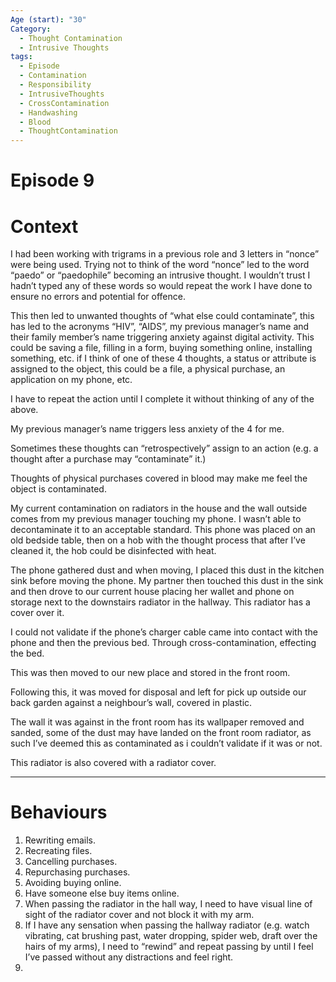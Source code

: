 ```yaml
---
Age (start): "30"
Category:
  - Thought Contamination
  - Intrusive Thoughts
tags:
  - Episode
  - Contamination
  - Responsibility
  - IntrusiveThoughts
  - CrossContamination
  - Handwashing
  - Blood
  - ThoughtContamination
---
```

# Episode 9
# Context
I had been working with trigrams in a previous role and 3 letters in “nonce” were being used. Trying not to think of the word “nonce” led to the word “paedo” or “paedophile” becoming an intrusive thought. I wouldn’t trust I hadn’t typed any of these words so would repeat the work I have done to ensure no errors and potential for offence.

This then led to unwanted thoughts of “what else could contaminate”, this has led to the acronyms “HIV”, “AIDS”, my previous manager’s name and their family member’s name triggering anxiety against digital activity. This could be saving a file, filling in a form, buying something online, installing something, etc. if I think of one of these 4 thoughts, a status or attribute is assigned to the object, this could be a file, a physical purchase, an application on my phone, etc.

I have to repeat the action until I complete it without thinking of any of the above.

My previous manager’s name triggers less anxiety of the 4 for me.

Sometimes these thoughts can “retrospectively” assign to an action (e.g. a thought after a purchase may “contaminate” it.)

Thoughts of physical purchases covered in blood may make me feel the object is contaminated.

My current contamination on radiators in  the house and the wall outside comes from my previous manager touching my phone. I wasn’t able to decontaminate it to an acceptable standard. This phone was placed on an old bedside table, then on a hob with the thought process that after I’ve cleaned it, the hob could be disinfected with heat.

The phone gathered dust and when moving, I placed this dust in the kitchen sink before moving the phone. My partner then touched this dust in the sink and then drove to our current house placing her wallet and phone on storage next to the downstairs radiator in the hallway. This radiator has a cover over it.

I could not validate if the phone’s charger cable came into contact with the phone and then the previous bed. Through cross-contamination, effecting the bed.

This was then moved to our new place and stored in the front room.

Following this, it was moved for disposal and left for pick up outside our back garden against a neighbour’s wall, covered in plastic.

The wall it was against in the front room has its wallpaper removed and sanded, some of the dust may have landed on the front room radiator, as such I’ve deemed this as contaminated as i couldn’t validate if it was or not.

This radiator is also covered with a radiator cover.

---
# Behaviours
1. Rewriting emails.
2. Recreating files.
3. Cancelling purchases.
4. Repurchasing purchases.
5. Avoiding buying online.
6. Have someone else buy items online.
7. When passing the radiator in the hall way, I need to have visual line of sight of the radiator cover and not block it with my arm.
8. If I have any sensation when passing the hallway radiator (e.g. watch vibrating, cat brushing past, water dropping, spider web, draft over the hairs of my arms), I need to “rewind” and repeat passing by until I feel I’ve passed without any distractions and feel right.
9. 